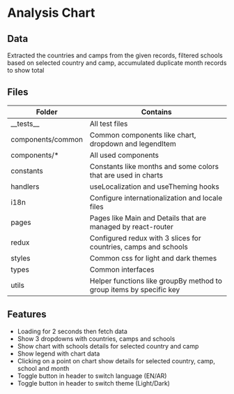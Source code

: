 # Analysis Chart

## Data

Extracted the countries and camps from the given records, filtered schools based on selected country and camp, accumulated duplicate month records to show total

## Files

| Folder            | Contains                                                            |
| ----------------- | ------------------------------------------------------------------- |
| \_\_tests\_\_     | All test files                                                      |
| components/common | Common components like chart, dropdown and legendItem               |
| components/\*     | All used components                                                 |
| constants         | Constants like months and some colors that are used in charts       |
| handlers          | useLocalization and useTheming hooks                                |
| i18n              | Configure internationalization and locale files                     |
| pages             | Pages like Main and Details that are managed by react-router        |
| redux             | Configured redux with 3 slices for countries, camps and schools     |
| styles            | Common css for light and dark themes                                |
| types             | Common interfaces                                                   |
| utils             | Helper functions like groupBy method to group items by specific key |

## Features

- Loading for 2 seconds then fetch data
- Show 3 dropdowns with countries, camps and schools
- Show chart with schools details for selected country and camp
- Show legend with chart data
- Clicking on a point on chart show details for selected country, camp, school and month
- Toggle button in header to switch language (EN/AR)
- Toggle button in header to switch theme (Light/Dark)
